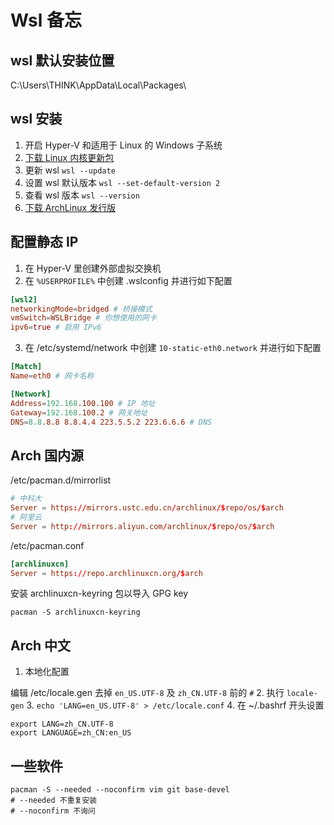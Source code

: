 # Wsl 备忘

## wsl 默认安装位置

C:\Users\THINK\AppData\Local\Packages\

## wsl 安装

1. 开启 Hyper-V 和适用于 Linux 的 Windows 子系统
2. [下载 Linux 内核更新包](https://wslstorestorage.blob.core.windows.net/wslblob/wsl_update_x64.msi)
3. 更新 wsl ```wsl --update```
4. 设置 wsl 默认版本 ```wsl --set-default-version 2```
5. 查看 wsl 版本 ```wsl --version```
6. [下载 ArchLinux 发行版](https://wsldl-pg.github.io/ArchW-docs/)

## 配置静态 IP

1. 在 Hyper-V 里创建外部虚拟交换机
2. 在 ```%USERPROFILE%``` 中创建 .wslconfig 并进行如下配置

```conf
[wsl2]
networkingMode=bridged # 桥接模式
vmSwitch=WSLBridge # 你想使用的网卡
ipv6=true # 启用 IPv6
```

3. 在 /etc/systemd/network 中创建 ```10-static-eth0.network``` 并进行如下配置

```conf
[Match]
Name=eth0 # 网卡名称

[Network]
Address=192.168.100.100 # IP 地址
Gateway=192.168.100.2 # 网关地址
DNS=8.8.8.8 8.8.4.4 223.5.5.2 223.6.6.6 # DNS
```

## Arch 国内源

/etc/pacman.d/mirrorlist

```conf
# 中科大
Server = https://mirrors.ustc.edu.cn/archlinux/$repo/os/$arch
# 阿里云
Server = http://mirrors.aliyun.com/archlinux/$repo/os/$arch
```

/etc/pacman.conf

```conf
[archlinuxcn]
Server = https://repo.archlinuxcn.org/$arch
```

安装 archlinuxcn-keyring 包以导入 GPG key

```shell
pacman -S archlinuxcn-keyring
```

## Arch 中文

1. 本地化配置

编辑 /etc/locale.gen 去掉 ```en_US.UTF-8``` 及 ```zh_CN.UTF-8``` 前的 ```#```
2. 执行 ```locale-gen```
3. ```echo 'LANG=en_US.UTF-8' > /etc/locale.conf```
4. 在 ~/.bashrf 开头设置

```shell
export LANG=zh_CN.UTF-8
export LANGUAGE=zh_CN:en_US
```

## 一些软件

```shell
pacman -S --needed --noconfirm vim git base-devel
# --needed 不重复安装
# --noconfirm 不询问
```